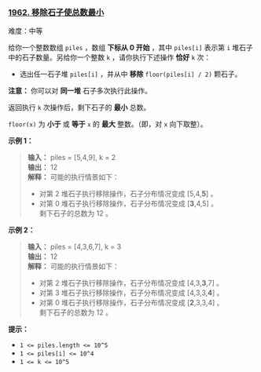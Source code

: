 ### [1962\. 移除石子使总数最小](https://leetcode.cn/problems/remove-stones-to-minimize-the-total/)

难度：中等

给你一个整数数组 `piles` ，数组 **下标从 0 开始** ，其中 `piles[i]` 表示第 `i` 堆石子中的石子数量。另给你一个整数 `k` ，请你执行下述操作 **恰好** `k` 次：

-   选出任一石子堆 `piles[i]` ，并从中 **移除** `floor(piles[i] / 2)` 颗石子。

**注意：** 你可以对 **同一堆** 石子多次执行此操作。

返回执行 `k` 次操作后，剩下石子的 **最小** 总数。

`floor(x)` 为 **小于** 或 **等于** `x` 的 **最大** 整数。（即，对 `x` 向下取整）。

**示例 1：**

> **输入：** piles = [5,4,9], k = 2  
> **输出：** 12  
> **解释：** 可能的执行情景如下：
> - 对第 2 堆石子执行移除操作，石子分布情况变成 [5,4,**__5__**] 。
> - 对第 0 堆石子执行移除操作，石子分布情况变成 [**__3__**,4,5] 。  
> 剩下石子的总数为 12 。

**示例 2：**

> **输入：** piles = [4,3,6,7], k = 3  
> **输出：** 12  
> **解释：** 可能的执行情景如下：
> - 对第 2 堆石子执行移除操作，石子分布情况变成 [4,3,**__3__**,7] 。
> - 对第 3 堆石子执行移除操作，石子分布情况变成 [4,3,3,**__4__**] 。
> - 对第 0 堆石子执行移除操作，石子分布情况变成 [**__2__**,3,3,4] 。  
> 剩下石子的总数为 12 。

**提示：**

- `1 <= piles.length <= 10^5`
- `1 <= piles[i] <= 10^4`
- `1 <= k <= 10^5`
